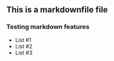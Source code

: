 ## This is a markdownfile file

### Testing markdown features

  *  List #1
  *  List #2
  *  List #3
 
 